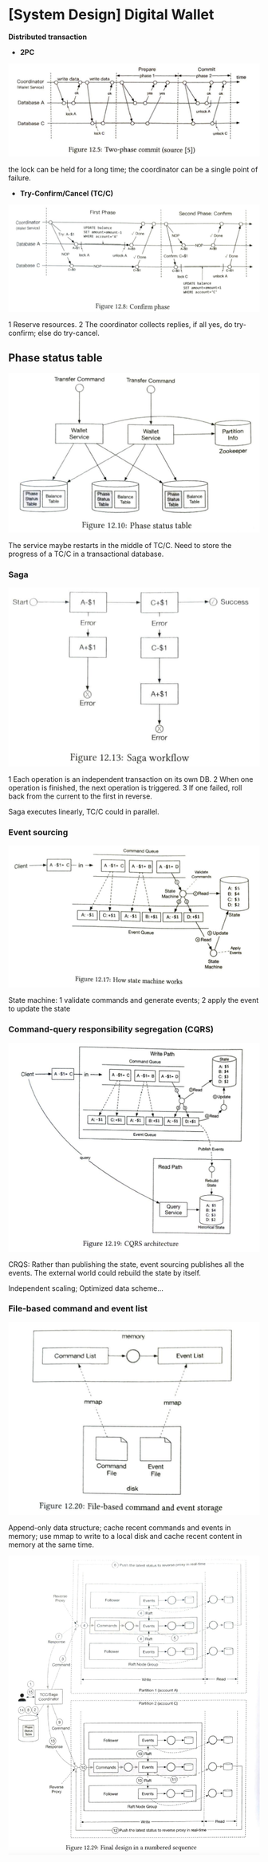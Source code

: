 # [System Design] Digital Wallet

**Distributed transaction**

- **2PC**

![Untitled](%5BSystem%20Design%5D%20Digital%20Wallet%20fa124f5f855c43a0a4a0dd95de0f433b/Untitled.png)

the lock can be held for a long time; the coordinator can be a single point of failure.

- **Try-Confirm/Cancel (TC/C)**

![Untitled](%5BSystem%20Design%5D%20Digital%20Wallet%20fa124f5f855c43a0a4a0dd95de0f433b/Untitled%201.png)

1 Reserve resources. 2 The coordinator collects replies, if all yes, do try-confirm; else do try-cancel.

## Phase status table

![Untitled](%5BSystem%20Design%5D%20Digital%20Wallet%20fa124f5f855c43a0a4a0dd95de0f433b/Untitled%202.png)

The service maybe restarts in the middle of TC/C. Need to store the progress of a TC/C in a transactional database.

### Saga

![Untitled](%5BSystem%20Design%5D%20Digital%20Wallet%20fa124f5f855c43a0a4a0dd95de0f433b/Untitled%203.png)

1 Each operation is an independent transaction on its own DB. 2 When one operation is finished, the next operation is triggered. 3 If one failed, roll back from the current to the first in reverse.

Saga executes linearly, TC/C could in parallel.

### Event sourcing

![Untitled](%5BSystem%20Design%5D%20Digital%20Wallet%20fa124f5f855c43a0a4a0dd95de0f433b/Untitled%204.png)

State machine: 1 validate commands and generate events; 2 apply the event to update the state

### Command-query responsibility segregation (CQRS)

![Untitled](%5BSystem%20Design%5D%20Digital%20Wallet%20fa124f5f855c43a0a4a0dd95de0f433b/Untitled%205.png)

CRQS: Rather than publishing the state, event sourcing publishes all the events. The external world could rebuild the state by itself.

Independent scaling; Optimized data scheme…

### File-based command and event list

![Untitled](%5BSystem%20Design%5D%20Digital%20Wallet%20fa124f5f855c43a0a4a0dd95de0f433b/Untitled%206.png)

Append-only data structure; cache recent commands and events in memory; use mmap to write to a local disk and cache recent content in memory at the same time.

![Untitled](%5BSystem%20Design%5D%20Digital%20Wallet%20fa124f5f855c43a0a4a0dd95de0f433b/Untitled%207.png)